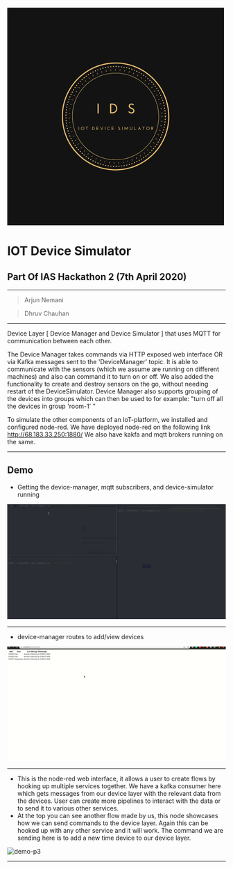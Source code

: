 ![](./misc/logo.png)
# IOT Device Simulator
## Part Of IAS Hackathon 2  (7th April 2020)
___
> Arjun Nemani

> Dhruv Chauhan
___

Device Layer [ Device Manager and Device Simulator ] that uses MQTT for communication between each other.

The Device Manager takes commands via HTTP exposed web interface OR via Kafka messages sent to the 'DeviceManager' topic. 
It is able to communicate with the sensors (which we assume are running on different machines) and also can command it to turn on or off. 
We also added the functionality to create and destroy sensors on the go, without needing restart of the DeviceSimulator.
Device Manager also supports grouping of the devices into groups which can then be used to for example: "turn off all the devices in group 'room-1' "

To simulate the other components of an IoT-platform, we installed and configured node-red.
We have deployed node-red on the following link http://68.183.33.250:1880/ 
We also have kakfa and mqtt brokers running on the same. 

___
## Demo
- Getting the device-manager, mqtt subscribers, and device-simulator running

![demo-p1](./misc/ias1.gif)
___
- device-manager routes to add/view devices

![demo-p2](./misc/ias2.gif)
___
- This is the node-red web interface, it allows a user to create flows by hooking up multiple services together.
We have a kafka consumer here which gets messages from our device layer with the relevant data from the devices.
User can create more pipelines to interact with the data or to send it to various other services.
- At the top you can see another flow made by us, this node showcases how we can send commands to the device layer. Again this can be hooked up with any other service and it will work.
The command we are sending here is to add a new time device to our device layer.

![demo-p3](./misc/ias3.gif)
___
